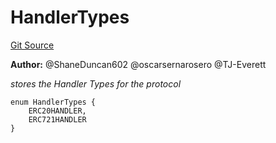 # HandlerTypes
[Git Source](https://github.com/thrackle-io/tron/blob/12b8f8795779c791ed3113763e21492860614b51/src/client/token/HandlerTypeEnum.sol)

**Author:**
@ShaneDuncan602 @oscarsernarosero @TJ-Everett

*stores the Handler Types for the protocol*


```solidity
enum HandlerTypes {
    ERC20HANDLER,
    ERC721HANDLER
}
```

